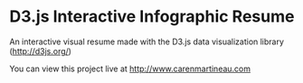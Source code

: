 # D3.js Interactive Infographic Resume

An interactive visual resume made with the D3.js data visualization library (http://d3js.org/)

You can view this project live at http://www.carenmartineau.com